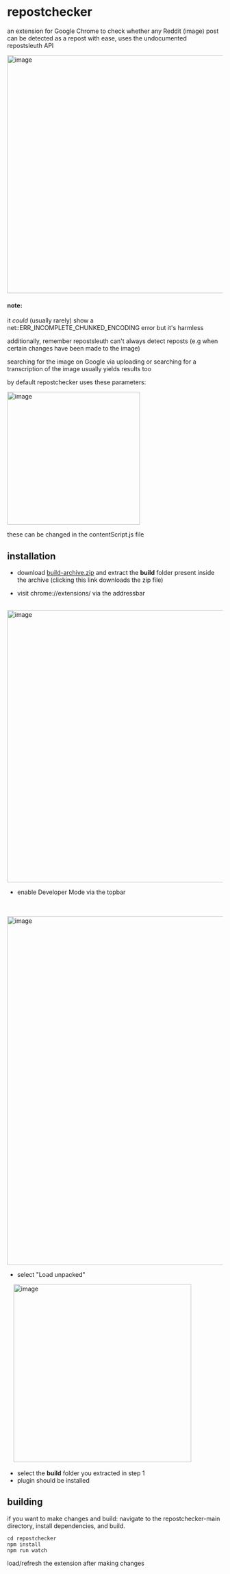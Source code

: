 # repostchecker
an extension for Google Chrome to check whether any Reddit (image) post can be detected as a repost with ease, uses the undocumented repostsleuth API 



<img width="555" alt="image" src="https://user-images.githubusercontent.com/68165727/183302256-4b454920-2a14-4493-a8c2-77de2f5b68c8.png">


#### note: 
it _could_ (usually rarely) show a net::ERR_INCOMPLETE_CHUNKED_ENCODING error but it's harmless 

additionally, remember repostsleuth can't always detect reposts  (e.g when certain changes have been made to the image) 

searching for the image on Google via uploading or searching for a transcription of the image usually yields results too

by default repostchecker uses these parameters:

<img width="310" alt="image" src="https://user-images.githubusercontent.com/68165727/145656649-d8136791-5cdc-47dc-a265-56838f296349.png">

these can be changed in the contentScript.js file

## installation
* download [build-archive.zip](https://github.com/deontic/repostchecker/raw/main/build-archive/build-archive.zip) and extract the **build** folder present inside the archive (clicking this link downloads the zip file)
 
* visit chrome://extensions/ via the addressbar

       <img width="635" alt="image" src="https://user-images.githubusercontent.com/68165727/145637973-0709fe69-fc9e-461c-b2ec-4a008fed0596.png">

* enable Developer Mode via the topbar

        
          <img width="813" alt="image" src="https://user-images.githubusercontent.com/68165727/145638374-2199cf63-4c5a-4ed4-b6a7-33d702475a08.png">
* select "Load unpacked"

        <img width="415" alt="image" src="https://user-images.githubusercontent.com/68165727/145638581-0c395211-feca-4c9b-8bc1-ebeef6ca29eb.png">
* select the **build** folder you extracted in step 1
* plugin should be installed

 

## building
if you want to make changes and build: navigate to the repostchecker-main directory, install dependencies, and build.
 
``` 
cd repostchecker
npm install
npm run watch
```
load/refresh the extension after making changes

